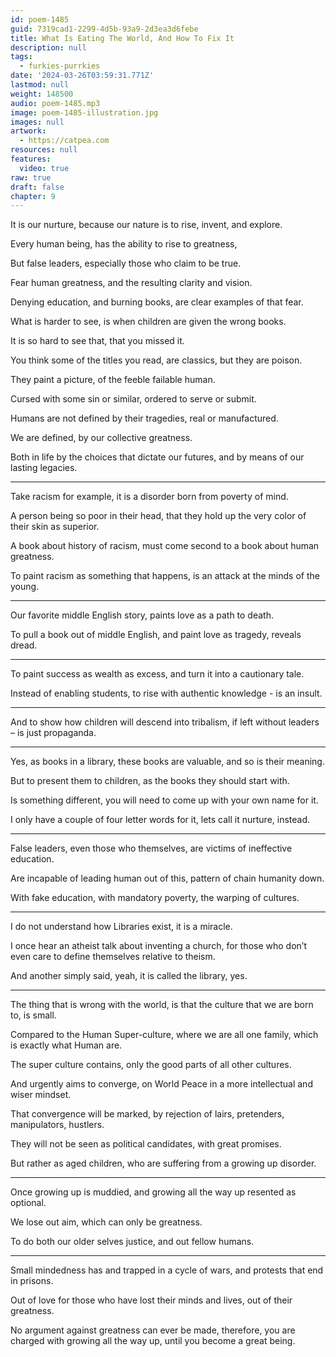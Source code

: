 ```yaml
---
id: poem-1485
guid: 7319cad1-2299-4d5b-93a9-2d3ea3d6febe
title: What Is Eating The World, And How To Fix It
description: null
tags:
  - furkies-purrkies
date: '2024-03-26T03:59:31.771Z'
lastmod: null
weight: 148500
audio: poem-1485.mp3
image: poem-1485-illustration.jpg
images: null
artwork:
  - https://catpea.com
resources: null
features:
  video: true
raw: true
draft: false
chapter: 9
---
```


It is our nurture,
because our nature is to rise, invent, and explore.

Every human being,
has the ability to rise to greatness,

But false leaders,
especially those who claim to be true.

Fear human greatness,
and the resulting clarity and vision.

Denying education, and burning books,
are clear examples of that fear.

What is harder to see,
is when children are given the wrong books.

It is so hard to see that,
that you missed it.

You think some of the titles you read,
are classics, but they are poison.

They paint a picture,
of the feeble failable human.

Cursed with some sin or similar,
ordered to serve or submit.

Humans are not defined by their tragedies,
real or manufactured.

We are defined,
by our collective greatness.

Both in life by the choices that dictate our futures,
and by means of our lasting legacies.

---

Take racism for example,
it is a disorder born from poverty of mind.

A person being so poor in their head,
that they hold up the very color of their skin as superior.

A book about history of racism,
must come second to a book about human greatness.

To paint racism as something that happens,
is an attack at the minds of the young.

---

Our favorite middle English story,
paints love as a path to death.

To pull a book out of middle English,
and paint love as tragedy, reveals dread.

---

To paint success as wealth as excess,
and turn it into a cautionary tale.

Instead of enabling students,
to rise with authentic knowledge - is an insult.

---

And to show how children will descend into tribalism,
if left without leaders – is just propaganda.

---

Yes, as books in a library,
these books are valuable, and so is their meaning.

But to present them to children,
as the books they should start with.

Is something different,
you will need to come up with your own name for it.

I only have a couple of four letter words for it,
lets call it nurture, instead.

---

False leaders, even those who themselves,
are victims of ineffective education.

Are incapable of leading human out of this,
pattern of chain humanity down.

With fake education, with mandatory poverty,
the warping of cultures.

---

I do not understand how Libraries exist,
it is a miracle.

I once hear an atheist talk about inventing a church,
for those who don’t even care to define themselves relative to theism.

And another simply said,
yeah, it is called the library, yes.

---

The thing that is wrong with the world,
is that the culture that we are born to, is small.

Compared to the Human Super-culture,
where we are all one family, which is exactly what Human are.

The super culture contains,
only the good parts of all other cultures.

And urgently aims to converge,
on World Peace in a more intellectual and wiser mindset.

That convergence will be marked,
by rejection of lairs, pretenders, manipulators, hustlers.

They will not be seen as political candidates,
with great promises.

But rather as aged children,
who are suffering from a growing up disorder.

---

Once growing up is muddied,
and growing all the way up resented as optional.

We lose out aim,
which can only be greatness.

To do both our older selves justice,
and out fellow humans.

---

Small mindedness has and trapped in a cycle of wars,
and protests that end in prisons.

Out of love for those who have lost their minds and lives,
out of their greatness.

No argument against greatness can ever be made,
therefore, you are charged with growing all the way up, until you become a great being.

